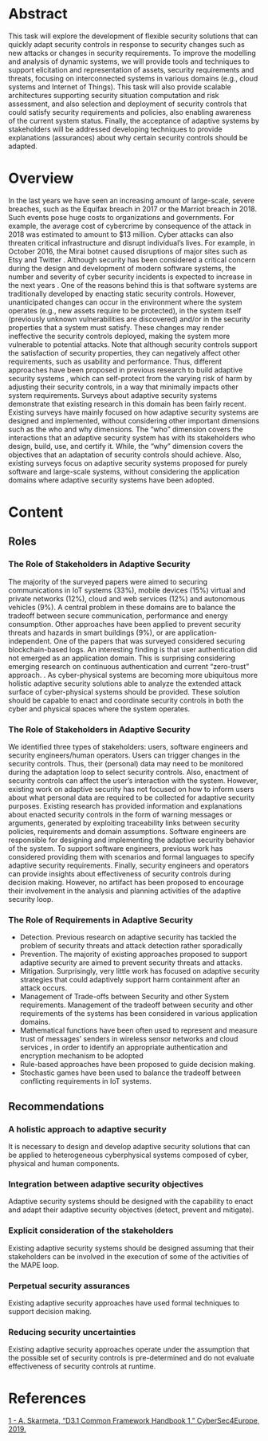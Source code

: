 

# Abstract
This task will explore the development of flexible security solutions that can quickly adapt security controls in response to security changes such as new attacks or changes in security requirements. To improve the modelling and  analysis  of  dynamic systems,  we will  provide  tools  and  techniques  to support  elicitation  and  representation  of assets, security requirements and threats, focusing on interconnected systems in various domains (e.g., cloud systems and Internet of Things). This task will also provide scalable architectures supporting security situation computation and risk assessment, and also selection and deployment of security controls that could satisfy security requirements and  policies,  also  enabling  awareness  of  the  current  system  status.  Finally,  the  acceptance  of  adaptive  systems  by stakeholders will be addressed developing techniques to provide explanations (assurances) about why certain security controls should be adapted.


# Overview
In the last years we have seen an increasing amount of large-scale, severe breaches, such as the Equifax
breach in 2017  or the Marriot breach in 2018. Such events pose huge costs to organizations and
governments. For example, the average cost of cybercrime by consequence of the attack in 2018 was
estimated to amount to $13 million. Cyber attacks can also threaten critical infrastructure and disrupt
individual’s lives. For example, in October 2016, the Mirai botnet caused disruptions of major sites such
as Etsy and Twitter . Although security has been considered a critical concern during the design and
development of modern software systems, the number and severity of cyber security incidents is expected
to increase in the next years .
One of the reasons behind this is that software systems are traditionally developed by enacting static security
controls. However, unanticipated changes can occur in the environment where the system operates (e.g.,
new assets require to be protected), in the system itself (previously unknown vulnerabilities are discovered)
and/or in the security properties
that a system must satisfy. These changes may render ineffective the security controls deployed, making the
system more vulnerable to potential attacks. Note that although security controls support the satisfaction of
security properties, they can negatively affect other requirements, such as usability and performance. Thus,
different approaches have been proposed in previous research to build adaptive security systems , which
can self-protect from the varying risk of harm by adjusting their security controls, in a way that minimally
impacts other system requirements.
Surveys about adaptive security systems demonstrate that existing research in this domain has
been fairly recent. Existing surveys have mainly focused on how adaptive security systems are designed and
implemented, without considering other important dimensions such as the who and why dimensions. The
“who” dimension covers the interactions that an adaptive security system has with its stakeholders who
design, build, use, and certify it. While, the “why” dimension covers the objectives that an adaptation of
security controls should achieve. Also, existing surveys focus on adaptive security systems proposed for
purely software and large-scale systems, without considering the application domains where adaptive
security systems have been adopted.
# Content
## Roles
### The Role of Stakeholders in Adaptive Security
The majority of the surveyed papers were aimed to securing communications in
IoT systems (33%), mobile devices (15%) virtual and private networks (12%), cloud and web services (12%)
and autonomous vehicles (9%). A central problem in these domains are to balance the tradeoff between secure communication, performance and energy consumption.
Other approaches have been applied to prevent security threats and hazards in smart buildings (9%), or are
application-independent. One of the papers that was surveyed considered securing blockchain-based logs.
An interesting finding is that user authentication did not emerged as an application domain. This is surprising
considering emerging research on continuous authentication and current “zero-trust” approach. . As cyber-physical systems are becoming more ubiquitous more holistic adaptive security solutions able to analyze the extended attack surface
of cyber-physical systems should be provided. These solution should be capable to enact and
coordinate security controls in both the cyber and physical spaces where the system operates.
### The Role of Stakeholders in Adaptive Security
We identified three types of stakeholders: users, software engineers and security engineers/human operators.
Users can trigger changes in the security controls. Thus, their (personal) data may need to be monitored
during the adaptation loop to select security controls. Also, enactment of security controls can affect the
user’s interaction with the system. However, existing work on adaptive security has not focused on how to
inform users about what personal data are required to be collected for adaptive security purposes. Existing
research has provided information and explanations about enacted security controls in the form of warning
messages or arguments, generated by exploiting traceability links between security policies,
requirements and domain assumptions. Software engineers are responsible for designing and implementing
the adaptive security behavior of the system. To support software engineers, previous work has considered
providing them with scenarios  and formal languages  to specify adaptive security requirements.
Finally, security engineers and operators can provide insights about effectiveness of security controls during
decision making. However, no artifact has been proposed to encourage their involvement in the analysis
and planning activities of the adaptive security loop.
### The Role of Requirements in Adaptive Security
* Detection. Previous research on adaptive security has tackled the problem of security threats and attack
detection rather sporadically
* Prevention. The majority of existing approaches proposed to support adaptive security are aimed to prevent
security threats and attacks. 
* Mitigation. Surprisingly, very little work has focused on adaptive security strategies that could
adaptively support harm containment after an attack occurs.
* Management of Trade-offs between Security and other System requirements. Management of the
tradeoff between security and other requirements of the systems has been considered in various application
domains.
* Mathematical functions have been often used to represent and measure trust of messages’ senders in
wireless sensor networks and cloud services , in order to identify an appropriate
authentication and encryption mechanism to be adopted
* Rule-based approaches have been proposed to guide decision making.
* Stochastic games have been used to balance the tradeoff between conflicting requirements in IoT systems.

## Recommendations
### A holistic approach to adaptive security
It is necessary to design and develop adaptive security solutions that can be applied to heterogeneous cyberphysical systems composed of cyber, physical and human components.
### Integration between adaptive security objectives
Adaptive security systems should be designed with the capability to enact and adapt their adaptive security
objectives (detect, prevent and mitigate). 
### Explicit consideration of the stakeholders
Existing adaptive security systems should be designed assuming that their stakeholders can be involved in
the execution of some of the activities of the MAPE loop.
### Perpetual security assurances
Existing adaptive security approaches have used formal techniques to support decision making.
### Reducing security uncertainties
Existing adaptive security approaches operate under the assumption that the possible set of security controls
is pre-determined and do not evaluate effectiveness of security controls at runtime.

# References
[1 - A. Skarmeta, “D3.1 Common Framework Handbook 1,” CyberSec4Europe, 2019.](https://cybersec4europe.eu/wp-content/uploads/2020/06/D3.1-Handbook-v2.0-submitted-1.pdf)
